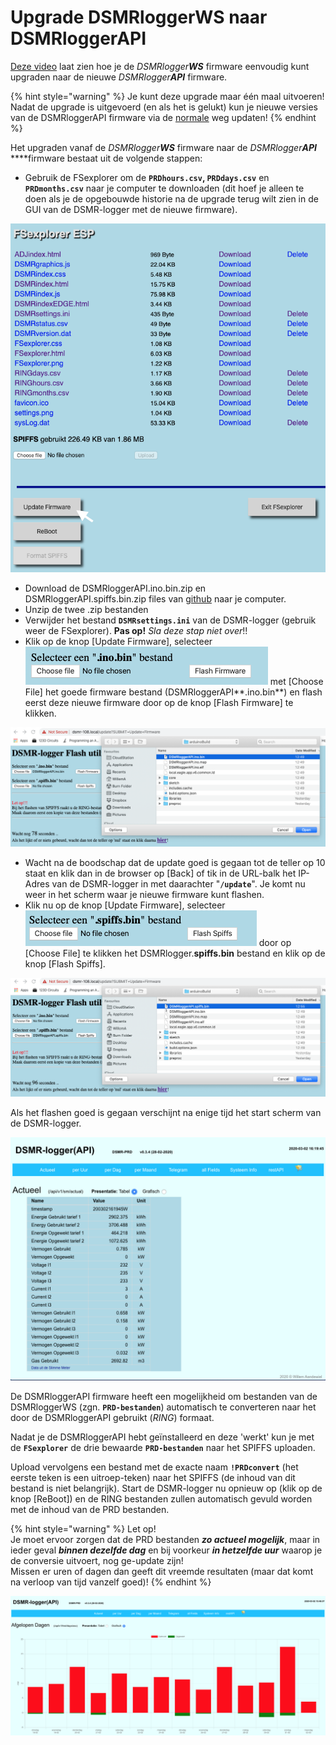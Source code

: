 # Upgrade DSMRloggerWS naar DSMRloggerAPI

[Deze video](https://youtu.be/Pq-Zm-o8Xo8) laat zien hoe je de _DSMRlogger**WS**_ firmware eenvoudig kunt upgraden naar de nieuwe _DSMRlogger**API**_ firmware.

{% hint style="warning" %}
Je kunt deze upgrade maar één maal uitvoeren!  
Nadat de upgrade is uitgevoerd \(en als het is gelukt\) kun je nieuwe versies van de DSMRloggerAPI firmware via de [normale](nieuwe-dsmrloggerapi-firmware-flashen.md) weg updaten!
{% endhint %}

Het upgraden vanaf de _DSMRlogger**WS**_ firmware naar de _DSMRlogger**API**_ ****firmware bestaat uit de volgende stappen:

* Gebruik de FSexplorer om de **`PRDhours.csv`, `PRDdays.csv`** en **`PRDmonths.csv`** naar je computer te downloaden \(dit hoef je alleen te doen als je de opgebouwde historie na de upgrade terug wilt zien in de GUI van de DSMR-logger met de nieuwe firmware\).

![](.gitbook/assets/fsexplorerfwupdate.png)

* Download de DSMRloggerAPI.ino.bin.zip en DSMRloggerAPI.spiffs.bin.zip files van [github](https://github.com/mrWheel/DSMRloggerAPI/releases) naar je computer.
* Unzip de twee .zip bestanden
* Verwijder het bestand **`DSMRsettings.ini`** van de DSMR-logger \(gebruik weer de FSexplorer\). **Pas op!** _Sla deze stap niet over_!!
* Klik op de knop \[Update Firmware\], selecteer ![](.gitbook/assets/chooseino.png) met \[Choose File\] het goede firmware bestand \(DSMRloggerAPI**.ino.bin**\) en flash eerst deze nieuwe firmware door op de knop \[Flash Firmware\] te klikken.

![](.gitbook/assets/flash_ino_bin.png)

* Wacht na de boodschap dat de update goed is gegaan tot de teller op 10 staat en klik dan in de browser op \[Back\] of tik in de URL-balk het IP-Adres van de DSMR-logger in met daarachter "**`/update`**". Je komt nu weer in het scherm waar je nieuwe firmware kunt flashen.
* Klik nu op de knop \[Update Firmware\], selecteer ![](.gitbook/assets/choosespiffs.png) door op \[Choose File\] te klikken het DSMRlogger.**spiffs.bin** bestand en klik op de knop \[Flash Spiffs\]. 

![](.gitbook/assets/flash_spiffs.bin.png)

  
 Als het flashen goed is gegaan verschijnt na enige tijd het start scherm van de DSMR-logger.

![](.gitbook/assets/dsmrloggerapi-actual.png)

De DSMRloggerAPI firmware heeft een mogelijkheid om bestanden van de DSMRloggerWS \(zgn. **`PRD-bestanden`**\) automatisch te converteren naar het door de DSMRloggerAPI gebruikt \(_RING_\) formaat.

Nadat je de DSMRloggerAPI hebt geïnstalleerd en deze 'werkt' kun je met de **`FSexplorer`** de drie bewaarde **`PRD-bestanden`** naar het SPIFFS uploaden.

Upload vervolgens een bestand met de exacte naam **`!PRDconvert`** \(het eerste teken is een uitroep-teken\) naar het SPIFFS \(de inhoud van dit bestand is niet belangrijk\). Start de DSMR-logger nu opnieuw op \(klik op de knop \[ReBoot\]\) en de RING bestanden zullen automatisch gevuld worden met de inhoud van de PRD bestanden.

{% hint style="warning" %}
Let op!   
Je moet ervoor zorgen dat de PRD bestanden _**zo actueel mogelijk**_, maar in ieder geval _**binnen dezelfde dag**_ en bij voorkeur _**in hetzelfde uur**_ waarop je de conversie uitvoert, nog ge-update zijn!   
Missen er uren of dagen dan geeft dit vreemde resultaten \(maar dat komt na verloop van tijd vanzelf goed\)!
{% endhint %}

![](.gitbook/assets/dsmrloggerapi-days.png)


